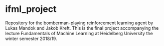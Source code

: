 # ifml_project
Repository for the bomberman-playing reinforcement learning agent by Lukas Mandok and Jakob Kreft. This is the final project accompanying the lecture Fundamentals of Machine Learning at Heidelberg University the winter semester 2018/19. 
